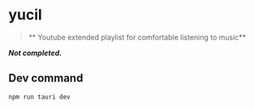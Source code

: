 # yucil

> ** Youtube extended playlist for comfortable listening to music**

***Not completed.***

## Dev command
```sh
npm run tauri dev
```